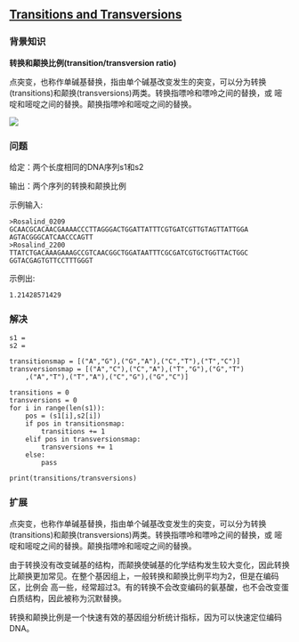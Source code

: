 ## [Transitions and Transversions](https://rosalind.info/problems/tran/)

### 背景知识

**转换和颠换比例(transition/transversion ratio)**

点突变，也称作单碱基替换，指由单个碱基改变发生的突变，可以分为转换(transitions)和颠换(transversions)两类。转换指嘌呤和嘌呤之间的替换，或
嘧啶和嘧啶之间的替换。颠换指嘌呤和嘧啶之间的替换。

<a href="https://rosalind.info/media/transitions-transversions.png" target="_blank"><img src="https://rosalind.info/media/transitions-transversions.png" /></a>

### 问题

给定：两个长度相同的DNA序列s1和s2

输出：两个序列的转换和颠换比例

示例输入: 

    >Rosalind_0209
    GCAACGCACAACGAAAACCCTTAGGGACTGGATTATTTCGTGATCGTTGTAGTTATTGGA
    AGTACGGGCATCAACCCAGTT
    >Rosalind_2200
    TTATCTGACAAAGAAAGCCGTCAACGGCTGGATAATTTCGCGATCGTGCTGGTTACTGGC
    GGTACGAGTGTTCCTTTGGGT

示例出: 

    1.21428571429

###  解决

    s1 = 
    s2 = 

    transitionsmap = [("A","G"),("G","A"),("C","T"),("T","C")]
    transversionsmap = [("A","C"),("C","A"),("T","G"),("G","T")
        ,("A","T"),("T","A"),("C","G"),("G","C")]

    transitions = 0
    transversions = 0
    for i in range(len(s1)):
        pos = (s1[i],s2[i])
        if pos in transitionsmap:
            transitions += 1
        elif pos in transversionsmap:
            transversions += 1
        else:
            pass

    print(transitions/transversions)

### 扩展

点突变，也称作单碱基替换，指由单个碱基改变发生的突变，可以分为转换(transitions)和颠换(transversions)两类。转换指嘌呤和嘌呤之间的替换，或
嘧啶和嘧啶之间的替换。颠换指嘌呤和嘧啶之间的替换。

由于转换没有改变碱基的结构，而颠换使碱基的化学结构发生较大变化，因此转换比颠换更加常见。在整个基因组上，一般转换和颠换比例平均为2，但是在编码区，比例会
高一些，经常超过3。有的转换不会改变编码的氨基酸，也不会改变蛋白质结构，因此被称为沉默替换。

转换和颠换比例是一个快速有效的基因组分析统计指标，因为可以快速定位编码DNA。